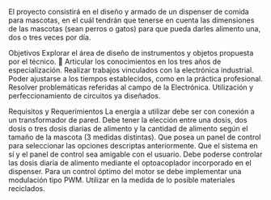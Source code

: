 El proyecto consistirá en el diseño y armado de un dispenser de comida para mascotas, en el cuál tendrán que tenerse en cuenta las dimensiones de las mascotas (sean perros o gatos) para que pueda darles alimento una, dos o tres veces por día.

Objetivos 
Explorar el área de diseño de instrumentos y objetos propuesta por el técnico.  Articular los conocimientos en los tres años de especialización. 
Realizar trabajos vinculados con la electrónica industrial. 
Poder ajustarse a los tiempos establecidos, como en la práctica profesional. 
Resolver problemáticas referidas al campo de la Electrónica. 
Utilización y perfeccionamiento de circuitos ya diseñados.

Requisitos y Requerimientos
La energía a utilizar debe ser con conexión a un transformador de pared.
Debe tener la elección entre una dosis, dos dosis o tres dosis diarias de alimento y la
cantidad de alimento según el tamaño de la mascota (3 medidas distintas).
Que posea un panel de control para seleccionar las opciones descriptas anteriormente.
Que el sistema en sí y el panel de control sea amigable con el usuario.
Debe poderse controlar las dosis diaria de alimento mediante el optoacoplador
incorporado en el dispenser.
Para un control óptimo del motor se debe implementar una modulación tipo PWM.
Utilizar en la medida de lo posible materiales reciclados.
